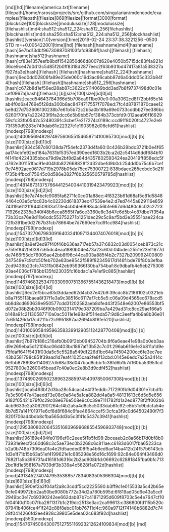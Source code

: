 
[md][hd][filename]america.txt[filename][filepath]/home/nsross/projects/src/github.com/singularian/mdencode/examples/[filepath][filesize]869[filesize][format]3000[format][blocksize]100[blocksize][modulussize]128[modulussize][filehashlist]md4:sha512:sha512_224:sha512_256[filehashlist][blockhashlist]md4:sha256:sha512:sha512_224:sha512_256[blockhashlist][hashlist][version]1.0[version][time]2019-02-24 23:37:38.3221256 -0500 STD m=+0.005422001[time][hd]
[filehash][hashname]md4[hashname][hash]5e7bd13dbf9673088708103fafd93b9f[hash][filehash]
[filehash][hashname]sha512[hashname][hash]cf83e1357eefb8bdf1542850d66d8007d620e4050b5715dc83f4a921d36ce9ce47d0d13c5d85f2b0ff8318d2877eec2f63b931bd47417a81a538327af927da3e[hash][filehash]
[filehash][hashname]sha512_224[hashname][hash]6ed0dd02806fa89e25de060c19d3ac86cabb87d6a0ddd05c333b84f4[hash][filehash]
[filehash][hashname]sha512_256[hashname][hash]c672b8d1ef56ed28ab87c3622c5114069bdd3ad7b8f9737498d0c01ecef0967a[hash][filehash]
[b][size]100[size][id]0[id][hashlist]cacd54643784366d5b708ea911be00e0:00a3062cd8f72bbf65e14ab4f0d6a4769e5f28da300b8ac8474717557f7078ed:7fc4d87871870caee12be9d27d753606130238b7e61b5b72c2b5a0b169a69e0733cddbb27ee386bc6260f70fa7a222423f9fa2dcc6d5b9bb57cf384b373cbfd9:012aea96f1692959cfc33fb0542c52480391c3cbef7e217274c0189c:ccd91f8020fc4727e2e973f350d9283e749dab61e22327e1e1903982d06cfd61[hashlist][modexp]798[modexp][mod]140095694829749756065515465871410095730[mod][b]
[b][size]100[size][id]1[id][hashlist]934c587c60138da7f54efc2373d4fa60:0c426b29bdc3721b0e4f65aa174cbfe92ed184a7631bf5357ed390eed1603b2b:a2d2c5414d6ddf684bf0f4141d4224335bbce79d9e2bf8d2a84d4357802593424ea20419ff858edc5fd762e301151fac91ed04fdb822668828f2d32dbefd9b0d:254dd0b75c6b7cef9e74592aec0617d719b2978b05de75cd75300722:838bdaee265ecbdc3d21ff735b4fbcd175645c0d586e3827f6b325650579785d[hashlist][modexp]798[modexp][mod]148148731375766441254004410319423479923[mod][b]
[b][size]100[size][id]2[id][hashlist]8e7a74bcfc9085fa6271fc0cd01a88ec:4f8323b61d68af5c81d58484464c03e5cfdc83b4c02230d618373ec47539e4e2:d7ed7445a829116e85974319a6121f94450933af73e4cb04e6898c4c56bfe667d6d480c6c02c272371926d2335a340f48b6eca8565f7a6ce3360e8c3d47e6d5b:4c87dbe7f354a73b33ca76e8d11b6cdc553752271b1251dec29c5c9a:f5bd3e35551bae224ca72fb391be0d2767b31cb78664be7d7660ee7cd91cc984[hashlist][modexp]798[modexp][mod]154732706798309164032410971344074076018[mod][b]
[b][size]100[size][id]3[id][hashlist]8a9ef2ed97f40f46b636aa717eb57a37:6832c03d0054ceb873c21ce75fef842fe0387c65dc4eaa1880b04e473a23c60d:04bdec2551e23ef1677dde7466f55dc76005ae42bb8f96c44ca903a885f4b2c7327b209992400809347549e7c9cfc50feb702e83be9542f589f82345617d146f:bde79f80b3efba2cd9439b23cfc74311b0842eb959366f30ba754baf:8c9dbafb4e5eb27530893ae4036df785bb135fd23035fc16bdac1a7e1ef9c885[hashlist][modexp]797[modexp][mod]146746832534703309907513667551436218473[mod][b]
[b][size]100[size][id]4[id][hashlist]6ec2ef5bca63d3ddaed62d4cb37e42b9:39cdc8b2186102c0321ebb8a7f55113baea8f37f1e3a9c38516c6117af7cb5e5:c06a09d4565ec678acd5bb8d8cd693639e950577cdd31202582aeb8dfed43f2548e62007e86553bf5d072a08b2bb3046f90b0902314179c087209ba7a429ad31:c8cc29ae166a5b148a91c21130587710a0ac5011e1e98a9f514eda57:9d8c3eeffa4b9a8b36e017c65f426da17cd211b72c9951897aa2694b8f6fe520[hashlist][modexp]798[modexp][mod]140100605849596358339912905112428770408[mod][b]
[b][size]100[size][id]5[id][hashlist]7b97b188c216afb0b09f2bb09452704b:8f6a6eae41e98a0b0eb3aad9e269eba5d12106ac06d403bc1867af13b52c7c01:296ab616e1e3b811a1d9e75fdaff641f5431f03da5c5c5528a549df226d1bc64a74504200cc6fe3ec7ee43b3581798c851f39aad1d7eaf41025caa2fe8f13cbd:0145e6edc7a25a3414c6e1bb878808e1140627d568a38d047bad8cbb:1c38fd6b1b7d160ba53953cd9527800e3260045bead7c40a0ec2e8b3d9cdf452[hashlist][modexp]798[modexp][mod]137489026950238963288597454097850067308[mod][b]
[b][size]100[size][id]6[id][hashlist]bca5493bf2d3ba28c54cac4e4f3feddb:717290fb9d04301e7cbdfb7e3c50947e43aedd73e08c0a64e5a1ca882dd4a8a5:48131613c6d5d5e6569182f05421b79f0c29c08e676e508e9c0c39e7111782fd1a2ed8778f2ff002b64cb9633e2a306290f264cf4b2a5a4d8c5c5033dab6fc92:e8b51c9bdcfa54e8b7d57a141f01971e6cf8d8f684c6fae4664ccef5:3cfca3f9c0d64502490f7f3820f706ad4bdb8cfba565dd3b5c3f41c5437c3941[hashlist][modexp]798[modexp][mod]129538080206453516839699688554596933748[mod][b]
[b][size]100[size][id]7[id][hashlist]96189e494fe0196ef0c2eee5f1b5fd98:2bceaeb2c8a66b17d0bf8b073931e9ecf2c60d68c3c5ae73ec0b3268c6c811ae:c6183d6017fba65233cab2a0b748b7306ea0fa4e2fd5aeded08f5a4b6ed6ae14ba412b24f57b6143cb1d3e1f71b15b63a51ef4199621e1c685298e56d16c1699:92c84e064f43486d07682f1a5b39673fa416181d6316c2b2ad908b1d:06692c62881845fba0bfc7132bc1fd1e558167a7939df3b339a4c5628f1a072d[hashlist][modexp]798[modexp][mod]43134527407479535388577834083505366304[mod][b]
[b][size]69[size][id]8[id][hashlist]590ef2a3f04af2a8c3cddf5cd2225590:b3ff9c1e015533a5c42b65e9cfe049972bb2aa50be9080b772a34d2a780b595d:6f819ad05d6e43a5cdf2949bc3e17c69390242ee662dab87b7c41871295d609f8703c5e4e7647cf10fd04f40d10c07fba26f13f7b1c219dc2513e3ac2ca99613:c386800fd115b520c87941b406fce4f1f242c88f8ebc01bb76711d4c:960a9712f74148b6882d7c7428f0414266fd2ee4928c39805e5dea02c683f92d[hashlist][modexp]550[modexp][mod]154767450643007512755116923212624109834[mod][b]
[md]
